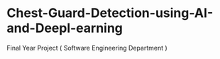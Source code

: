 # Chest-Guard-Detection-using-AI-and-Deepl-earning
Final Year Project ( Software Engineering Department )
